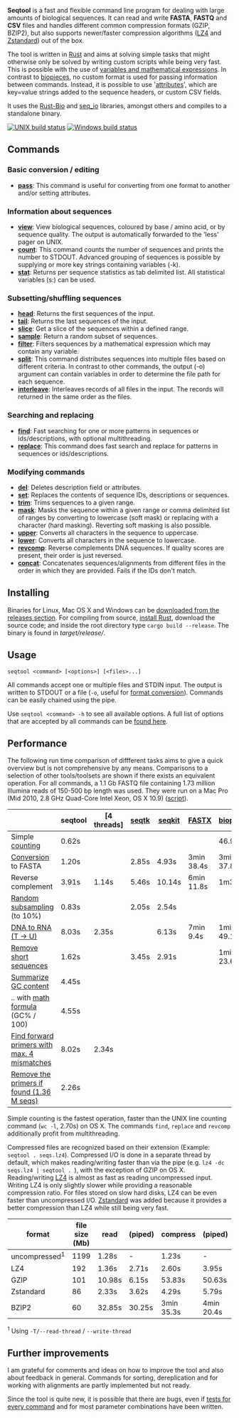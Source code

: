 **Seqtool** is a  fast and flexible command line program for dealing with
large amounts of biological sequences. It can read and write
**FASTA**, **FASTQ** and **CSV** files and handles different common
compression formats (GZIP, BZIP2), but also supports newer/faster compression
algorithms ([LZ4](http://lz4.github.io/lz4) and
[Zstandard](http://facebook.github.io/zstd)) out of the box.


The tool is written in [Rust](https://www.rust-lang.org) and aims at solving
simple tasks that might otherwise only be solved by writing
custom scripts while being very fast. This is possible with the use of
[variables and mathematical expressions](https://github.com/markschl/seqtool/wiki/variables).
In contrast to [biopieces](https://github.com/maasha/biopieces),
no custom format is used for passing information between commands.
Instead, it is possible to use '[attributes](https://github.com/markschl/seqtool/wiki/attributes)', which are
key=value strings added to the sequence headers, or custom CSV fields.

It uses the [Rust-Bio](http://rust-bio.github.io/) and
[seq_io](https://github.com/markschl/seq_io) libraries, amongst others
and compiles to a standalone binary.


[![UNIX build status](https://travis-ci.org/markschl/seqtool.svg?branch=master)](https://travis-ci.org/markschl/seqtool/)
[![Windows build status](https://ci.appveyor.com/api/projects/status/github/markschl/seqtool?svg=true)](https://ci.appveyor.com/project/markschl/seqtool)

## Commands
### Basic conversion / editing
* **[pass](https://github.com/markschl/seqtool/wiki/pass)**: This command is useful for converting from one format to another
and/or setting attributes.

### Information about sequences
* **[view](https://github.com/markschl/seqtool/wiki/view)**: View biological sequences, coloured by base / amino acid, or by sequence quality.
The output is automatically forwarded to the 'less' pager on UNIX.
* **[count](https://github.com/markschl/seqtool/wiki/count)**: This command counts the number of sequences and prints the number to STDOUT. Advanced
grouping of sequences is possible by supplying or more key strings containing
variables (-k).
* **[stat](https://github.com/markschl/seqtool/wiki/stat)**: Returns per sequence statistics as tab delimited list. All statistical variables
(s:<variable>) can be used.

### Subsetting/shuffling sequences
* **[head](https://github.com/markschl/seqtool/wiki/head)**: Returns the first sequences of the input.
* **[tail](https://github.com/markschl/seqtool/wiki/tail)**: Returns the last sequences of the input.
* **[slice](https://github.com/markschl/seqtool/wiki/slice)**: Get a slice of the sequences within a defined range.
* **[sample](https://github.com/markschl/seqtool/wiki/sample)**: Return a random subset of sequences.
* **[filter](https://github.com/markschl/seqtool/wiki/filter)**: Filters sequences by a mathematical expression which may contain any variable.
* **[split](https://github.com/markschl/seqtool/wiki/split)**: This command distributes sequences into multiple files based on different
criteria. In contrast to other commands, the output (-o) argument can
contain variables in order to determine the file path for each sequence.
* **[interleave](https://github.com/markschl/seqtool/wiki/interleave)**: Interleaves records of all files in the input. The records will returned in
the same order as the files.

### Searching and replacing
* **[find](https://github.com/markschl/seqtool/wiki/find)**: Fast searching for one or more patterns in sequences or ids/descriptions,
with optional multithreading.
* **[replace](https://github.com/markschl/seqtool/wiki/replace)**: This command does fast search and replace for patterns in sequences
or ids/descriptions.

### Modifying commands
* **[del](https://github.com/markschl/seqtool/wiki/del)**: Deletes description field or attributes.
* **[set](https://github.com/markschl/seqtool/wiki/set)**: Replaces the contents of sequence IDs, descriptions or sequences.
* **[trim](https://github.com/markschl/seqtool/wiki/trim)**: Trims sequences to a given range.
* **[mask](https://github.com/markschl/seqtool/wiki/mask)**: Masks the sequence within a given range or comma delimited list of ranges
by converting to lowercase (soft mask) or replacing with a character (hard
masking). Reverting soft masking is also possible.
* **[upper](https://github.com/markschl/seqtool/wiki/upper)**: Converts all characters in the sequence to uppercase.
* **[lower](https://github.com/markschl/seqtool/wiki/lower)**: Converts all characters in the sequence to lowercase.
* **[revcomp](https://github.com/markschl/seqtool/wiki/revcomp)**: Reverse complements DNA sequences. If quality scores are present,
their order is just reversed.
* **[concat](https://github.com/markschl/seqtool/wiki/concat)**: Concatenates sequences/alignments from different files in the order
in which they are provided. Fails if the IDs don't match.
## Installing

Binaries for Linux, Mac OS X and Windows can be
[downloaded from the releases section](https://github.com/markschl/seqtool/releases/latest).
For compiling from source, [install Rust](https://www.rust-lang.org), download the source
code; and inside the root directory type `cargo build --release`. The binary is found in
*target/release/*.


## Usage

```
seqtool <command> [<options>] [<files>...]
```

All commands accept one or multiple files and STDIN input. The output is written
to STDOUT or a file (`-o`, useful for [format conversion](https://github.com/markschl/seqtool/wiki/pass)). Commands can
be easily chained using the pipe.

Use `seqtool <command> -h` to see all available options. A full list of options
that are accepted by all commands can be [found here](https://github.com/markschl/seqtool/wiki/opts).


## Performance

The following run time comparison of diffferent tasks aims to give a quick overview but is not
comprehensive by any means. Comparisons to a selection of other tools/toolsets are shown if
there exists an equivalent operation. For all commands, a 1.1 Gb FASTQ file
containing 1.73 million Illumina reads of 150-500 bp length was used. They were
run on a Mac Pro (Mid 2010, 2.8 GHz Quad-Core Intel Xeon, OS X 10.9)
([script](https://github.com/markschl/seqtool/blob/master/scripts/time.sh)).

|      | seqtool | [4 threads] | [seqtk](https://github.com/lh3/seqtk) | [seqkit](https://github.com/shenwei356/seqkit/) | [FASTX](https://github.com/agordon/fastx_toolkit) | [biopieces](http://maasha.github.io/biopieces/) |
|-----------------------------------------|-------|-----------|--------|--------|------------|-----------|
| Simple [counting](https://github.com/markschl/seqtool/wiki/count)           | 0.62s |           |        |        |            | 46.99s    |
| [Conversion](https://github.com/markschl/seqtool/wiki/pass) to FASTA       | 1.20s  |           | 2.85s | 4.93s | 3min 38.4s | 3min 37.8s  |
| Reverse complement                      | 3.91s | 1.14s     | 5.46s |  10.14s | 6min 11.8s | 1m33.6s |
| [Random subsampling](https://github.com/markschl/seqtool/wiki/sample) (to 10%)   | 0.83s  |             | 2.05s |  2.54s |            |           |
| [DNA to RNA (T -> U)](https://github.com/markschl/seqtool/wiki/replace)          | 8.03s  | 2.35s|        | 6.13s  | 7min 9.4s  | 1min 49.1s |
| [Remove short sequences](https://github.com/markschl/seqtool/wiki/filter)      | 1.62s |      | 3.45s | 2.91s  |  | 1min 23.6s |
| [Summarize GC content](https://github.com/markschl/seqtool/wiki/count)           | 4.45s  |             |        |        |            |           |
| .. with [math formula](https://github.com/markschl/seqtool/wiki/variables#math-expressions) (GC% / 100)| 4.55s  |        |        |        |   |   |
| [Find forward primers with max. 4 mismatches](https://github.com/markschl/seqtool/wiki/find#algorithms-and-performance) | 8.02s | 2.34s  |  |  |  |  |  |
| [Remove the primers if found \(1.36 M seqs\)](https://github.com/markschl/seqtool/wiki/trim#using-variables) | 2.26s |   |  |  |  |  |  |

Simple counting is the fastest operation, faster than the UNIX line counting
command (`wc -l`, 2.70s) on OS X. The commands `find`, `replace` and `revcomp`
additionally profit from multithreading.

Compressed files are recognized based on their extension (Example:
`seqtool . seqs.lz4`). Compressed I/O is done in a separate thread by default,
which makes reading/writing faster than via the pipe (e.g. `lz4 -dc seqs.lz4 | seqtool . `),
with the exception of GZIP on OS X. Reading/writing [LZ4](http://lz4.github.io/lz4)
is almost as fast as reading uncompressed input. Writing LZ4 is only slightly
slower while providing a reasonable compression ratio. For files stored on
slow hard disks, LZ4 can be even faster than uncompressed I/O.
[Zstandard](http://facebook.github.io/zstd) was added because it provides a
better compression than LZ4 while still being very fast.


| format       | file size (Mb) | read   | (piped) | compress   | (piped)    |
|--------------|----------------|--------|---------|------------|------------|
| uncompressed<sup>1</sup>| 1199| 1.28s  | -       | 1.23s      | -          |
| LZ4          | 192            | 1.36s  | 2.71s   | 2.60s      | 3.95s      |
| GZIP         | 101            | 10.98s | 6.15s   | 53.83s     | 50.63s     |
| Zstandard    | 86             | 2.33s  | 3.62s   | 4.29s      | 5.79s      |
| BZIP2        | 60             | 32.85s | 30.25s  | 3min 35.3s | 4min 20.4s |

<sup>1</sup> Using `-T/--read-thread` / `--write-thread`


## Further improvements

I am grateful for comments and ideas on how to improve the tool and also about
feedback in general. Commands for sorting, dereplication and for working with
alignments are partly implemented but not ready.

Since the tool is quite new, it is possible that there are bugs, even if
[tests for every command](https://github.com/markschl/seqtool/tree/master/src/test)
and for most parameter combinations have been written.
